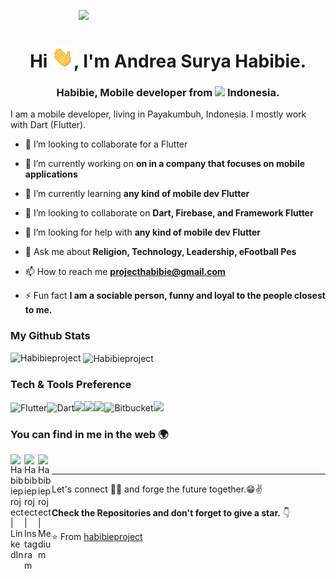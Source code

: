 <p align="center"><img src="https://media.tenor.com/images/49e8bbc5b4245a62076c898a713e8a28/tenor.gif" width="150" style="margin-right:100" />                    </p>
<h1 align="center">Hi <img src="https://raw.githubusercontent.com/ABSphreak/ABSphreak/master/gifs/Hi.gif" width="35" />, I'm Andrea Surya Habibie.</h1>
<h3 align="center">Habibie, Mobile developer from <img src="https://hatscripts.github.io/circle-flags/flags/id.svg" width="18"> <b>Indonesia</b>.</h3>

I am a mobile developer, living in Payakumbuh, Indonesia. I mostly work with Dart (Flutter).
- 👯 I’m looking to collaborate for a Flutter

- 🔭 I’m currently working on **on in a company that focuses on mobile applications**

- 🌱 I’m currently learning **any kind of mobile dev Flutter**

- 👯 I’m looking to collaborate on **Dart, Firebase, and Framework Flutter**

- 🤝 I’m looking for help with **any kind of mobile dev Flutter**

- 💬 Ask me about **Religion, Technology, Leadership, eFootball Pes**

- 📫 How to reach me **projecthabibie@gmail.com**

- ⚡ Fun fact **I am a sociable person, funny and loyal to the people closest to me.**

### My Github Stats
<p><img align="left" src="https://github-readme-stats.vercel.app/api/top-langs?username=Habibieproject&show_icons=true&locale=en&layout=compact" alt="Habibieproject" /></p>
<p>&nbsp;<img align="center" src="https://github-readme-stats.vercel.app/api?username=Habibieproject&show_icons=true&locale=en" alt="Habibieproject" /></p>


### Tech & Tools Preference

<img alt="Flutter" src="https://img.shields.io/badge/Flutter-02569B?style=flat-square&logo=flutter&logoColor=white" /><img alt="Dart" src="https://img.shields.io/badge/Dart-0175C2?style=flat-square&logo=dart&logoColor=white" /><img src="https://img.shields.io/badge/-MySQL-F29111?style=flat&logo=mysql&logoColor=FFFFFF"><img src="https://img.shields.io/badge/-Firebase-FFA611?style=flat&logo=firebase&logoColor=FFFFFF"><img src="http://img.shields.io/badge/-Github-000000?style=flat&logo=github&logoColor=FFFFFF"><img alt="Bitbucket" src="https://img.shields.io/badge/Bitbucket-0747a6?style=flat-square&logo=bitbucket&logoColor=white" /><img src="http://img.shields.io/badge/-VS%20Code-007ACC?style=flat&logo=visual%20studio%20code&logoColor=white">

### You can find in me in the web 🌍
[<img align="left" alt="Habibieproject | LinkedIn" width="22px" src="https://cdn.jsdelivr.net/npm/simple-icons@v3/icons/linkedin.svg" />][linkedin]
[<img align="left" alt="Habibieproject | Instagram" width="22px" src="https://cdn.jsdelivr.net/npm/simple-icons@v3/icons/instagram.svg" />][instagram]
[<img align="left" alt="Habibieproject | Medium" width="22px" src="https://cdn.jsdelivr.net/npm/simple-icons@3.0.1/icons/medium.svg" />][medium]

<br/>


---

Let's connect 👨‍💻 and forge the future together.😁✌

**Check the Repositories and don't forget to give a star.** 👇

:star: From [habibieproject](https://github.com/habibieproject)

[instagram]: https://www.instagram.com/as_habibie17
[linkedin]: https://www.linkedin.com/in/andrea-surya-habibie
[medium]: https://medium.com/@as_habibie17

<!---
Habibieproject/Habibieproject is a ✨ special ✨ repository because its `README.md` (this file) appears on your GitHub profile.
You can click the Preview link to take a look at your changes.
--->
